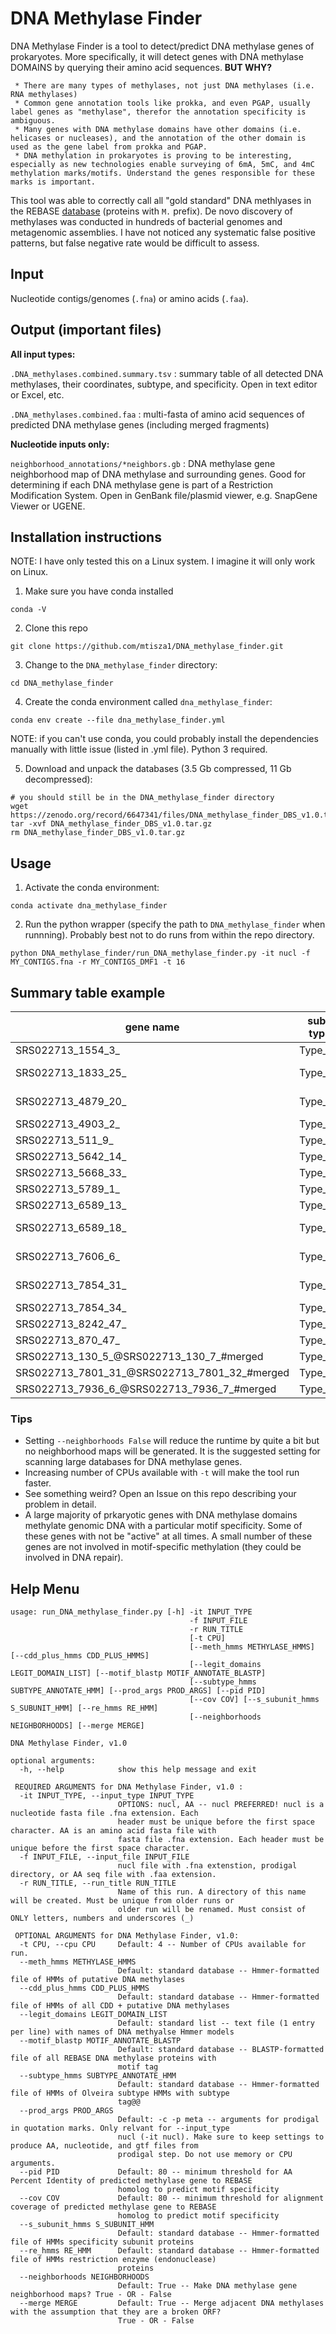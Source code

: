 # DNA Methylase Finder
DNA Methylase Finder is a tool to detect/predict DNA methylase genes of prokaryotes. More specifically, it will detect genes with DNA methylase DOMAINS by querying their amino acid sequences. **BUT WHY?**

```
 * There are many types of methylases, not just DNA methylases (i.e. RNA methylases)
 * Common gene annotation tools like prokka, and even PGAP, usually label genes as "methylase", therefor the annotation specificity is ambiguous.
 * Many genes with DNA methylase domains have other domains (i.e. helicases or nucleases), and the annotation of the other domain is used as the gene label from prokka and PGAP.
 * DNA methylation in prokaryotes is proving to be interesting, especially as new technologies enable surveying of 6mA, 5mC, and 4mC methylation marks/motifs. Understand the genes responsible for these marks is important.
```


This tool was able to correctly call all "gold standard" DNA methlyases in the REBASE [database](http://rebase.neb.com/cgi-bin/rebgoldlist) (proteins with `M.` prefix). De novo discovery of methylases was conducted in hundreds of bacterial genomes and metagenomic assemblies. I have not noticed any systematic false positive patterns, but false negative rate would be difficult to assess.

## Input
Nucleotide contigs/genomes (`.fna`) or amino acids (`.faa`).

## Output (important files)
**All input types:**

`.DNA_methylases.combined.summary.tsv` : summary table of all detected DNA methylases, their coordinates, subtype, and specificity. Open in text editor or Excel, etc.

`.DNA_methylases.combined.faa` : multi-fasta of amino acid sequences of predicted DNA methylase genes (including merged fragments)

**Nucleotide inputs only:**

`neighborhood_annotations/*neighbors.gb` : DNA methylase gene neighborhood map of DNA methylase and surrounding genes. Good for determining if each DNA methylase gene is part of a Restriction Modification System. Open in GenBank file/plasmid viewer, e.g. SnapGene Viewer or UGENE.


## Installation instructions

NOTE: I have only tested this on a Linux system. I imagine it will only work on Linux.

1. Make sure you have conda installed

`conda -V`

2. Clone this repo

`git clone https://github.com/mtisza1/DNA_methylase_finder.git`

3. Change to the `DNA_methylase_finder` directory:

`cd DNA_methylase_finder`


4. Create the conda environment called `dna_methylase_finder`:

`conda env create --file dna_methylase_finder.yml`

NOTE: if you can't use conda, you could probably install the dependencies manually with little issue (listed in .yml file). Python 3 required.

5. Download and unpack the databases (3.5 Gb compressed, 11 Gb decompressed):

```
# you should still be in the DNA_methylase_finder directory
wget https://zenodo.org/record/6647341/files/DNA_methylase_finder_DBS_v1.0.tar.gz 
tar -xvf DNA_methylase_finder_DBS_v1.0.tar.gz
rm DNA_methylase_finder_DBS_v1.0.tar.gz
```

## Usage

1. Activate the conda environment:

`conda activate dna_methylase_finder`

2. Run the python wrapper (specify the path to `DNA_methylase_finder` when runnning). Probably best not to do runs from within the repo directory.

```
python DNA_methylase_finder/run_DNA_methylase_finder.py -it nucl -f MY_CONTIGS.fna -r MY_CONTIGS_DMF1 -t 16
```

## Summary table example

|gene name | sub-type | contig | start position | end position | orientation | motif guess | AAI to top hit | AF to top hit
| ---- | ---- | ---- | ---- | ---- | ---- | ---- | ---- | ---- |
|SRS022713_1554_3_ | Type_III | SRS022713_1554 | 3503 | 5047 | - | not_found | not_found | not_found|
|SRS022713_1833_25_ | Type_II | SRS022713_1833 | 27134 | 28228 | - | RAATTY | 99.73 AAI | 99.73 AF|
|SRS022713_4879_20_ | Type_I | SRS022713_4879 | 21121 | 22674 | + | GAYNNNNNNNTAYG | 88.91 AAI | 99.23 AF|
|SRS022713_4903_2_ | Type_II | SRS022713_4903 | 431 | 1150 | + | not_found | not_found | not_found|
|SRS022713_511_9_ | Type_II | SRS022713_511 | 15370 | 16641 | + | not_found | not_found | not_found|
|SRS022713_5642_14_ | Type_IIG | SRS022713_5642 | 16963 | 20844 | - | not_found | not_found | not_found|
|SRS022713_5668_33_ | Type_I | SRS022713_5668 | 37289 | 38794 | + | not_found | not_found | not_found|
|SRS022713_5789_1_ | Type_II | SRS022713_5789 | 4 | 2946 | - | not_found | not_found | not_found|
|SRS022713_6589_13_ | Type_II | SRS022713_6589 | 14021 | 14851 | - | not_found | not_found | not_found|
|SRS022713_6589_18_ | Type_II | SRS022713_6589 | 18841 | 19410 | - | GATC | 99.47 AAI | 99.47 AF|
|SRS022713_7606_6_ | Type_II | SRS022713_7606 | 8461 | 9021 | + | GATC | 91.94 AAI | 99.47 AF|
|SRS022713_7854_31_ | Type_II | SRS022713_7854 | 26974 | 27720 | - | GATC | 82.66 AAI | 99.6 AF|
|SRS022713_7854_34_ | Type_II | SRS022713_7854 | 29433 | 30503 | - | not_found | not_found | not_found|
|SRS022713_8242_47_ | Type_I | SRS022713_8242 | 42714 | 44282 | + | not_found | not_found | not_found|
|SRS022713_870_47_ | Type_II | SRS022713_870 | 56482 | 57627 | + | not_found | not_found | not_found|
|SRS022713_130_5_@SRS022713_130_7_#merged | Type_II | SRS022713_130 | 56482 | 57627 | + | not_found | not_found | not_found|
|SRS022713_7801_31_@SRS022713_7801_32_#merged | Type_I | SRS022713_7801 | 56482 | 57627 | + | not_found | not_found | not_found|
|SRS022713_7936_6_@SRS022713_7936_7_#merged | Type_IIG | SRS022713_7936 | 56482 | 57627 | + | not_found | not_found | not_found|


### Tips
* Setting `--neighborhoods False` will reduce the runtime by quite a bit but no neighborhood maps will be generated. It is the suggested setting for scanning large databases for DNA methylase genes.
* Increasing number of CPUs available with `-t` will make the tool run faster.
* See something weird? Open an Issue on this repo describing your problem in detail.
* A large majority of prkaryotic genes with DNA methylase domains methylate genomic DNA with a particular motif specificity. Some of these genes with not be "active" at all times. A small number of these genes are not involved in motif-specific methylation (they could be involved in DNA repair).

## Help Menu
```
usage: run_DNA_methylase_finder.py [-h] -it INPUT_TYPE 
                                        -f INPUT_FILE 
                                        -r RUN_TITLE 
                                        [-t CPU]
                                        [--meth_hmms METHYLASE_HMMS] [--cdd_plus_hmms CDD_PLUS_HMMS]
                                        [--legit_domains LEGIT_DOMAIN_LIST] [--motif_blastp MOTIF_ANNOTATE_BLASTP]
                                        [--subtype_hmms SUBTYPE_ANNOTATE_HMM] [--prod_args PROD_ARGS] [--pid PID]
                                        [--cov COV] [--s_subunit_hmms S_SUBUNIT_HMM] [--re_hmms RE_HMM]
                                        [--neighborhoods NEIGHBORHOODS] [--merge MERGE]

DNA Methylase Finder, v1.0

optional arguments:
  -h, --help            show this help message and exit

 REQUIRED ARGUMENTS for DNA Methylase Finder, v1.0 :
  -it INPUT_TYPE, --input_type INPUT_TYPE
                        OPTIONS: nucl, AA -- nucl PREFERRED! nucl is a nucleotide fasta file .fna extension. Each
                        header must be unique before the first space character. AA is an amino acid fasta file with
                        fasta file .fna extension. Each header must be unique before the first space character.
  -f INPUT_FILE, --input_file INPUT_FILE
                        nucl file with .fna extenstion, prodigal directory, or AA seq file with .faa extension.
  -r RUN_TITLE, --run_title RUN_TITLE
                        Name of this run. A directory of this name will be created. Must be unique from older runs or
                        older run will be renamed. Must consist of ONLY letters, numbers and underscores (_)

 OPTIONAL ARGUMENTS for DNA Methylase Finder, v1.0:
  -t CPU, --cpu CPU     Default: 4 -- Number of CPUs available for run.
  --meth_hmms METHYLASE_HMMS
                        Default: standard database -- Hmmer-formatted file of HMMs of putative DNA methylases
  --cdd_plus_hmms CDD_PLUS_HMMS
                        Default: standard database -- Hmmer-formatted file of HMMs of all CDD + putative DNA methylases
  --legit_domains LEGIT_DOMAIN_LIST
                        Default: standard list -- text file (1 entry per line) with names of DNA methyalse Hmmer models
  --motif_blastp MOTIF_ANNOTATE_BLASTP
                        Default: standard database -- BLASTP-formatted file of all REBASE DNA methylase proteins with
                        motif tag
  --subtype_hmms SUBTYPE_ANNOTATE_HMM
                        Default: standard database -- Hmmer-formatted file of HMMs of Olveira subtype HMMs with subtype
                        tag@@
  --prod_args PROD_ARGS
                        Default: -c -p meta -- arguments for prodigal in quotation marks. Only relvant for --input_type
                        nucl (-it nucl). Make sure to keep settings to produce AA, nucleotide, and gtf files from
                        prodigal step. Do not use memory or CPU arguments.
  --pid PID             Default: 80 -- minimum threshold for AA Percent Identity of predicted methylase gene to REBASE
                        homolog to predict motif specificity
  --cov COV             Default: 80 -- minimum threshold for alignment coverage of predicted methylase gene to REBASE
                        homolog to predict motif specificity
  --s_subunit_hmms S_SUBUNIT_HMM
                        Default: standard database -- Hmmer-formatted file of HMMs specificity subunit proteins
  --re_hmms RE_HMM      Default: standard database -- Hmmer-formatted file of HMMs restriction enzyme (endonuclease)
                        proteins
  --neighborhoods NEIGHBORHOODS
                        Default: True -- Make DNA methylase gene neighborhood maps? True - OR - False
  --merge MERGE         Default: True -- Merge adjacent DNA methylases with the assumption that they are a broken ORF?
                        True - OR - False
```